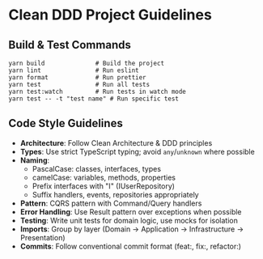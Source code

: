 # Clean DDD Project Guidelines

## Build & Test Commands
```
yarn build              # Build the project
yarn lint               # Run eslint
yarn format             # Run prettier
yarn test               # Run all tests
yarn test:watch         # Run tests in watch mode
yarn test -- -t "test name" # Run specific test
```

## Code Style Guidelines
- **Architecture**: Follow Clean Architecture & DDD principles
- **Types**: Use strict TypeScript typing; avoid `any`/`unknown` where possible
- **Naming**: 
  - PascalCase: classes, interfaces, types
  - camelCase: variables, methods, properties
  - Prefix interfaces with "I" (IUserRepository)
  - Suffix handlers, events, repositories appropriately
- **Pattern**: CQRS pattern with Command/Query handlers
- **Error Handling**: Use Result<T> pattern over exceptions when possible
- **Testing**: Write unit tests for domain logic, use mocks for isolation
- **Imports**: Group by layer (Domain → Application → Infrastructure → Presentation)
- **Commits**: Follow conventional commit format (feat:, fix:, refactor:)